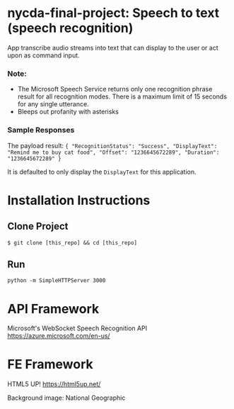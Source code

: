 # nycda-final-project: Speech to text (speech recognition)
App transcribe audio streams into text that can display to the user or act upon as command input. 

### Note:
* The Microsoft Speech Service returns only one recognition phrase result for all recognition modes. There is a maximum limit of 15 seconds for any single utterance.
* Bleeps out profanity with asterisks 

### Sample Responses
The payload result:
``{
  "RecognitionStatus": "Success",
  "DisplayText": "Remind me to buy cat food",
  "Offset": "1236645672289",
  "Duration": "1236645672289"
}``

It is defaulted to only display the ``DisplayText`` for this application.


# Installation Instructions
## Clone Project
``$ git clone [this_repo] && cd [this_repo]``

## Run
``python -m SimpleHTTPServer 3000``

# API Framework
Microsoft's WebSocket Speech Recognition API
https://azure.microsoft.com/en-us/

# FE Framework
HTML5 UP! https://html5up.net/

Background image: National Geographic


